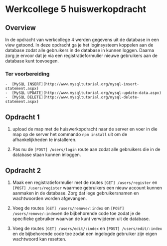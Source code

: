 # Werkcollege 5 huiswerkopdracht


## Overview

In de opdracht van werkcollege 4 werden gegevens uit de database in een view getoond. In deze opdracht ga je het loginsysteem koppelen aan de database zodat alle gebruikers in de database in kunnen loggen. Daarna zorg je ervoor dat je via een registratieformulier nieuwe gebruikers aan de database kunt toevoegen.

### Ter voorbereiding

    -  [MySQL INSERT](http://www.mysqltutorial.org/mysql-insert-statement.aspx)
    -  [MySQL UPDATE](http://www.mysqltutorial.org/mysql-update-data.aspx)
    -  [MySQL DELETE](http://www.mysqltutorial.org/mysql-delete-statement.aspx)

## Opdracht 1

1. upload de map met de huiswerkopdracht naar de server en voer in die map op de server het commando ```npm install``` uit om de afhankelijkheden te installeren.

2. Pas nu de ```[POST] /users/login``` route aan zodat alle gebruikers die in de database staan kunnen inloggen.

## Opdracht 2

1. Maak een registratieformulier met de routes ```[GET] /users/register``` en ```[POST] /users/register``` waarmee gebruikers een nieuw account kunnen aanmaken in de database. Zorg dat lege gebruikersnamen en wachtwoorden worden afgevangen.

2. Voeg de routes ```[GET] /users/remove/:index``` en ```[POST] /users/remove/:index```en de bijbehorende code toe zodat je de specifieke gebruiker waarvan de kunt verwijderen uit de database.

3. Voeg de routes ```[GET] /users/edit/:index``` en ```[POST] /users/edit/:index``` en de bijbehorende code toe zodat een ingelogde gebruiker zijn eigen wachtwoord kan resetten.
